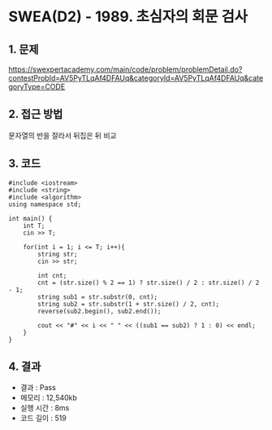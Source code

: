 # SWEA(D2) - 1989. 초심자의 회문 검사

## 1. 문제  
https://swexpertacademy.com/main/code/problem/problemDetail.do?contestProbId=AV5PyTLqAf4DFAUq&categoryId=AV5PyTLqAf4DFAUq&categoryType=CODE
## 2. 접근 방법  
문자열의 반을 잘라서 뒤집은 뒤 비교
## 3. 코드  
```
#include <iostream>
#include <string>
#include <algorithm>
using namespace std;

int main() {
    int T;
    cin >> T;
    
    for(int i = 1; i <= T; i++){
        string str;
        cin >> str;

        int cnt;
        cnt = (str.size() % 2 == 1) ? str.size() / 2 : str.size() / 2 - 1;
        string sub1 = str.substr(0, cnt);
        string sub2 = str.substr(1 + str.size() / 2, cnt);
        reverse(sub2.begin(), sub2.end());
        
        cout << "#" << i << " " << ((sub1 == sub2) ? 1 : 0) << endl;
    }
}
```
## 4. 결과
- 결과 : Pass 
- 메모리 : 12,540kb
- 실행 시간 : 8ms
- 코드 길이 : 519